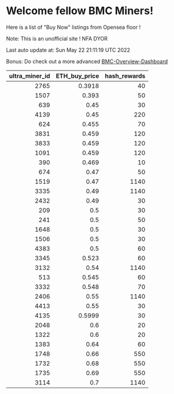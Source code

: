 # Welcome fellow BMC Miners!
Here is a list of "Buy Now" listings from Opensea floor !

Note: This is an unofficial site ! NFA DYOR

Last auto update at: Sun May 22 21:11:19 UTC 2022

Bonus: Do check out a more advanced [BMC-Overview-Dashboard](https://dune.com/defifunk/BMC-Overview-Dashboard)


|   ultra_miner_id |   ETH_buy_price |   hash_rewards |
|-----------------:|----------------:|---------------:|
|             2765 |          0.3918 |             40 |
|             1507 |          0.393  |             50 |
|              639 |          0.45   |             30 |
|             4139 |          0.45   |            220 |
|              624 |          0.455  |             70 |
|             3831 |          0.459  |            120 |
|             3833 |          0.459  |            120 |
|             1091 |          0.459  |            120 |
|              390 |          0.469  |             10 |
|              674 |          0.47   |             50 |
|             1519 |          0.47   |           1140 |
|             3335 |          0.49   |           1140 |
|             2432 |          0.49   |             30 |
|              209 |          0.5    |             30 |
|              241 |          0.5    |             50 |
|             1648 |          0.5    |             30 |
|             1506 |          0.5    |             30 |
|             4383 |          0.5    |             60 |
|             3345 |          0.523  |             60 |
|             3132 |          0.54   |           1140 |
|              513 |          0.545  |             60 |
|             3332 |          0.548  |             70 |
|             2406 |          0.55   |           1140 |
|             4413 |          0.55   |             30 |
|             4135 |          0.5999 |             30 |
|             2048 |          0.6    |             20 |
|             1322 |          0.6    |             20 |
|             1383 |          0.64   |             60 |
|             1748 |          0.66   |            550 |
|             1732 |          0.68   |            550 |
|             1735 |          0.69   |            550 |
|             3114 |          0.7    |           1140 |